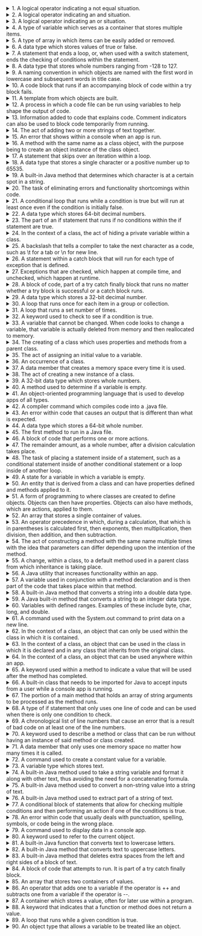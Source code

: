 <details>
<summary>1. A logical operator indicating a not equal situation.</summary>
!=
</details>









<details>
<summary>2. A logical operator indicating an and situation.</summary>
&&
</details>









<details>
<summary>3. A logical operator indicating an or situation.</summary>
||
</details>









<details>
<summary>4. A type of variable which serves as a container that stores multiple items.</summary>
Array
</details>









<details>
<summary>5. A type of array in which items can be easily added or removed.</summary>
Array List
</details>









<details>
<summary>6. A data type which stores values of true or false.</summary>
Boolean
</details>









<details>
<summary>7. A statement that ends a loop, or, when used with a switch statement, ends the checking of conditions within the statement.</summary>
Break
</details>









<details>
<summary>8. A data type that stores whole numbers ranging from -128 to 127.</summary>
Byte
</details>









<details>
<summary>9. A naming convention in which objects are named with the first word in lowercase and subsequent words in title case.</summary>
Camel Casing
</details>









<details>
<summary>10. A code block that runs if an accompanying block of code within a try block fails.</summary>
Catch
</details>









<details>
<summary>11. A template from which objects are built.</summary>
Class
</details>









<details>
<summary>12. A process in which a code file can be run using variables to help shape the output of code.</summary>
Command-Line Arguments
</details>









<details>
<summary>13. Information added to code that explains code. Comment indicators can also be used to block code temporarily from running.</summary>
Comment
</details>









<details>
<summary>14. The act of adding two or more strings of text together.</summary>
Concatenate
</details>









<details>
<summary>15. An error that shows within a console when an app is run.</summary>
Console Exception
</details>









<details>
<summary>16. A method with the same name as a class object, with the purpose being to create an object instance of the class object.</summary>
Constructor
</details>









<details>
<summary>17. A statement that skips over an iteration within a loop.</summary>
Continue
</details>









<details>
<summary>18. A data type that stores a single character or a positive number up to 65535.</summary>
Char
</details>









<details>
<summary>19. A built-in Java method that determines which character is at a certain spot in a string.</summary>
charAt
</details>









<details>
<summary>20. The task of eliminating errors and functionality shortcomings within code.</summary>
Debugging
</details>









<details>
<summary>21. A conditional loop that runs while a condition is true but will run at least once even if the condition is initially false.</summary>
Do While Loop
</details>









<details>
<summary>22. A data type which stores 64-bit decimal numbers.</summary>
Double
</details>









<details>
<summary>23. The part of an if statement that runs if no conditions within the if statement are true.</summary>
Else
</details>









<details>
<summary>24. In the context of a class, the act of hiding a private variable within a class.</summary>
Encapsulation
</details>









<details>
<summary>25. A backslash that tells a compiler to take the next character as a code, such as \t for a tab or \n for new line.</summary>
Escape Character
</details>









<details>
<summary>26. A statement within a catch block that will run for each type of exception that is defined.</summary>
Exception Class
</details>









<details>
<summary>27. Exceptions that are checked, which happen at compile time, and unchecked, which happen at runtime.</summary>
Exception Class Type
</details>









<details>
<summary>28. A block of code, part of a try catch finally block that runs no matter whether a try block is successful or a catch block runs.</summary>
Finally
</details>









<details>
<summary>29. A data type which stores a 32-bit decimal number.</summary>
Float
</details>









<details>
<summary>30. A loop that runs once for each item in a group or collection.</summary>
For Each Loop
</details>









<details>
<summary>31. A loop that runs a set number of times.</summary>
For Loop
</details>









<details>
<summary>32. A keyword used to check to see if a condition is true.</summary>
If
</details>









<details>
<summary>33. A variable that cannot be changed. When code looks to change a variable, that variable is actually deleted from memory and then reallocated to memory.</summary>
Immutable
</details>









<details>
<summary>34. The creating of a class which uses properties and methods from a parent class.</summary>
Inheritance
</details>









<details>
<summary>35. The act of assigning an initial value to a variable.</summary>
Initialization
</details>









<details>
<summary>36. An occurrence of a class.</summary>
Instance
</details>









<details>
<summary>37. A data member that creates a memory space every time it is used.</summary>
Instance Data Member
</details>









<details>
<summary>38. The act of creating a new instance of a class.</summary>
Instantiation
</details>









<details>
<summary>39. A 32-bit data type which stores whole numbers.</summary>
Integer
</details>









<details>
<summary>40. A method used to determine if a variable is empty.</summary>
IsEmpty
</details>









<details>
<summary>41. An object-oriented programming language that is used to develop apps of all types.</summary>
Java
</details>









<details>
<summary>42. A compiler command which compiles code into a .java file.</summary>
javac
</details>









<details>
<summary>43. An error within code that causes an output that is different than what is expected.</summary>
Logic Error
</details>









<details>
<summary>44. A data type which stores a 64-bit whole number.</summary>
Long
</details>









<details>
<summary>45. The first method to run in a Java file.</summary>
Main Method
</details>









<details>
<summary>46. A block of code that performs one or more actions.</summary>
Method
</details>









<details>
<summary>47. The remainder amount, as a whole number, after a division calculation takes place.</summary>
Modulus
</details>









<details>
<summary>48. The task of placing a statement inside of a statement, such as a conditional statement inside of another conditional statement or a loop inside of another loop.</summary>
Nesting
</details>









<details>
<summary>49. A state for a variable in which a variable is empty.</summary>
Null
</details>









<details>
<summary>50. An entity that is derived from a class and can have properties defined and methods applied to it.</summary>
Object
</details>









<details>
<summary>51. A form of programming to where classes are created to define objects. Objects can then have properties. Objects can also have methods, which are actions, applied to them.</summary>
Object-Oriented
</details>









<details>
<summary>52. An array that stores a single container of values.</summary>
One-Dimensional Array
</details>









<details>
<summary>53. An operator precedence in which, during a calculation, that which is in parentheses is calculated first, then exponents, then multiplication, then division, then addition, and then subtraction.</summary>
Order of Operations
</details>









<details>
<summary>54. The act of constructing a method with the same name multiple times with the idea that parameters can differ depending upon the intention of the method.</summary>
Overloading
</details>









<details>
<summary>55. A change, within a class, to a default method used in a parent class from which inheritance is taking place.</summary>
Override
</details>









<details>
<summary>56. A Java utility that increases functionality within an app.</summary>
Package
</details>









<details>
<summary>57. A variable used in conjunction with a method declaration and is then part of the code that takes place within that method.</summary>
Parameter
</details>









<details>
<summary>58. A built-in Java method that converts a string into a double data type.</summary>
parseDouble
</details>









<details>
<summary>59. A Java built-in method that converts a string to an integer data type.</summary>
parseInt
</details>









<details>
<summary>60. Variables with defined ranges. Examples of these include byte, char, long, and double.</summary>
Primitive Variables
</details>









<details>
<summary>61. A command used with the System.out command to print data on a new line.</summary>
Println
</details>









<details>
<summary>62. In the context of a class, an object that can only be used within the class in which it is contained.</summary>
Private
</details>









<details>
<summary>63. In the context of a class, an object that can be used in the class in which it is declared and in any class that inherits from the original class.</summary>
Protected
</details>









<details>
<summary>64. In the context of a class, an object that can be used anywhere within an app.</summary>
Public
</details>









<details>
<summary>65. A keyword used within a method to indicate a value that will be used after the method has completed.</summary>
Return
</details>









<details>
<summary>66. A built-in class that needs to be imported for Java to accept inputs from a user while a console app is running.</summary>
Scanner
</details>









<details>
<summary>67. The portion of a main method that holds an array of string arguments to be processed as the method runs.</summary>
Signature
</details>









<details>
<summary>68. A type of if statement that only uses one line of code and can be used when there is only one condition to check.</summary>
Single-Line If Statement
</details>









<details>
<summary>69. A chronological list of line numbers that cause an error that is a result of bad code on at least one of the line numbers.</summary>
Stack Trace
</details>









<details>
<summary>70. A keyword used to describe a method or class that can be run without having an instance of said method or class created.</summary>
Static
</details>









<details>
<summary>71. A data member that only uses one memory space no matter how many times it is called.</summary>
Static Data Member
</details>









<details>
<summary>72. A command used to create a constant value for a variable.</summary>
Static Final
</details>









<details>
<summary>73. A variable type which stores text.</summary>
String
</details>









<details>
<summary>74. A built-in Java method used to take a string variable and format it along with other text, thus avoiding the need for a concatenating formula.</summary>
String.format
</details>









<details>
<summary>75. A built-in Java method used to convert a non-string value into a string of text.</summary>
String.valueOf
</details>









<details>
<summary>76. A built-in Java method used to extract part of a string of text.</summary>
Substring
</details>









<details>
<summary>77. A conditional block of statements that allow for checking multiple conditions and then performing an action if one of the conditions is true.</summary>
Switch
</details>









<details>
<summary>78. An error within code that usually deals with punctuation, spelling, symbols, or code being in the wrong place.</summary>
Syntax Error
</details>









<details>
<summary>79. A command used to display data in a console app.</summary>
System.out.print
</details>









<details>
<summary>80. A keyword used to refer to the current object.</summary>
This Keyword
</details>









<details>
<summary>81. A built-in Java function that converts text to lowercase letters.</summary>
toLowerCase
</details>









<details>
<summary>82. A built-in Java method that converts text to uppercase letters.</summary>
toUpperCase
</details>









<details>
<summary>83. A built-in Java method that deletes extra spaces from the left and right sides of a block of text.</summary>
Trim
</details>









<details>
<summary>84. A block of code that attempts to run. It is part of a try catch finally block.</summary>
Try
</details>









<details>
<summary>85. An array that stores two containers of values.</summary>
Two-Dimensional Array
</details>









<details>
<summary>86. An operator that adds one to a variable if the operator is ++ and subtracts one from a variable if the operator is --.</summary>
Unary Operator
</details>









<details>
<summary>87. A container which stores a value, often for later use within a program.</summary>
Variable
</details>









<details>
<summary>88. A keyword that indicates that a function or method does not return a value.</summary>
Void
</details>









<details>
<summary>89. A loop that runs while a given condition is true.</summary>
While Loop
</details>









<details>
<summary>90. An object type that allows a variable to be treated like an object.</summary>
Wrapper Object Type
</details>
